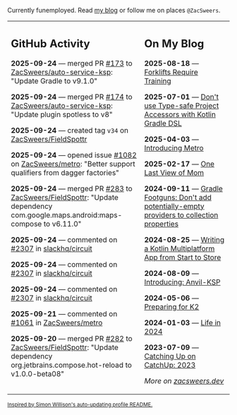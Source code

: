 Currently funemployed. Read [my blog](https://zacsweers.dev/) or follow me on places `@ZacSweers`.

<table><tr><td valign="top" width="60%">

## GitHub Activity
<!-- githubActivity starts -->
**2025-09-24** — merged PR [#173](https://github.com/ZacSweers/auto-service-ksp/pull/173) to [ZacSweers/auto-service-ksp](https://github.com/ZacSweers/auto-service-ksp): "Update Gradle to v9.1.0"

**2025-09-24** — merged PR [#174](https://github.com/ZacSweers/auto-service-ksp/pull/174) to [ZacSweers/auto-service-ksp](https://github.com/ZacSweers/auto-service-ksp): "Update plugin spotless to v8"

**2025-09-24** — created tag `v34` on [ZacSweers/FieldSpottr](https://github.com/ZacSweers/FieldSpottr)

**2025-09-24** — opened issue [#1082](https://github.com/ZacSweers/metro/issues/1082) on [ZacSweers/metro](https://github.com/ZacSweers/metro): "Better support qualifiers from dagger factories"

**2025-09-24** — merged PR [#283](https://github.com/ZacSweers/FieldSpottr/pull/283) to [ZacSweers/FieldSpottr](https://github.com/ZacSweers/FieldSpottr): "Update dependency com.google.maps.android:maps-compose to v6.11.0"

**2025-09-24** — commented on [#2307](https://github.com/slackhq/circuit/pull/2307#issuecomment-3329875791) in [slackhq/circuit](https://github.com/slackhq/circuit)

**2025-09-24** — commented on [#2307](https://github.com/slackhq/circuit/pull/2307#issuecomment-3329756595) in [slackhq/circuit](https://github.com/slackhq/circuit)

**2025-09-24** — commented on [#2307](https://github.com/slackhq/circuit/pull/2307#issuecomment-3328485201) in [slackhq/circuit](https://github.com/slackhq/circuit)

**2025-09-21** — commented on [#1061](https://github.com/ZacSweers/metro/issues/1061#issuecomment-3315532952) in [ZacSweers/metro](https://github.com/ZacSweers/metro)

**2025-09-20** — merged PR [#282](https://github.com/ZacSweers/FieldSpottr/pull/282) to [ZacSweers/FieldSpottr](https://github.com/ZacSweers/FieldSpottr): "Update dependency org.jetbrains.compose.hot-reload to v1.0.0-beta08"
<!-- githubActivity ends -->
</td><td valign="top" width="40%">

## On My Blog
<!-- blog starts -->
**2025-08-18** — [Forklifts Require Training](https://www.zacsweers.dev/forklifts-require-training/)

**2025-07-01** — [Don't use Type-safe Project Accessors with Kotlin Gradle DSL](https://www.zacsweers.dev/dont-use-type-safe-project-accessors-with-kotlin-gradle-dsl/)

**2025-04-03** — [Introducing Metro](https://www.zacsweers.dev/introducing-metro/)

**2025-02-17** — [One Last View of Mom](https://www.zacsweers.dev/one-last-view-of-mom/)

**2024-09-11** — [Gradle Footguns: Don't add potentially-empty providers to collection properties](https://www.zacsweers.dev/gradle-footgun-adding-empty-providers-to-collection-properties/)

**2024-08-25** — [Writing a Kotlin Multiplatform App from Start to Store](https://www.zacsweers.dev/writing-a-kotlin-multiplatform-app-from-start-to-store/)

**2024-08-09** — [Introducing: Anvil-KSP](https://www.zacsweers.dev/introducing-anvil-ksp/)

**2024-05-06** — [Preparing for K2](https://www.zacsweers.dev/preparing-for-k2/)

**2024-01-03** — [Life in 2024](https://www.zacsweers.dev/life-in-2024/)

**2023-07-09** — [Catching Up on CatchUp: 2023](https://www.zacsweers.dev/catching-up-on-catchup-2023/)
<!-- blog ends -->
_More on [zacsweers.dev](https://zacsweers.dev/)_
</td></tr></table>

<sub><a href="https://simonwillison.net/2020/Jul/10/self-updating-profile-readme/">Inspired by Simon Willison's auto-updating profile README.</a></sub>